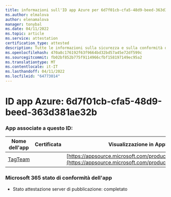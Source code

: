 ```yaml
---
title: informazioni sull'ID app Azure per 6d7f01cb-cfa5-48d9-beed-363d381ae32b
ms.author: elmalova
author: elenamalova
manager: tonybal
ms.date: 04/11/2022
ms.topic: article
ms.service: attestation
certification_type: attested
description: Tutte le informazioni sulla sicurezza e sulla conformità disponibili per 6d7f01cb-cfa5-48d9-beed-363d381ae32b.
ms.openlocfilehash: 470a8c176192f63f9664bd32bd57a45e72df599c
ms.sourcegitcommit: fb02bf852b775f9114966cfbf158197149ec95a2
ms.translationtype: MT
ms.contentlocale: it-IT
ms.lasthandoff: 04/11/2022
ms.locfileid: "64773014"
---
```

# <a name="azure-app-id-6d7f01cb-cfa5-48d9-beed-363d381ae32b"></a>ID app Azure: 6d7f01cb-cfa5-48d9-beed-363d381ae32b


### <a name="apps-associated-with-this-id"></a>App associate a questo ID:
| **Nome dell'app** | **Certificata** | **Visualizzazione in AppSource** |
|--------------|---------------|-----------------------|
| [TagTeam](../forward/WA200002829.md) |  | [https://appsource.microsoft.com/product/office/WA200002829](https://appsource.microsoft.com/product/office/WA200002829) |

### <a name="microsoft-365-app-compliance-status"></a>Microsoft 365 stato di conformità dell'app
- Stato attestazione server di pubblicazione: completato
